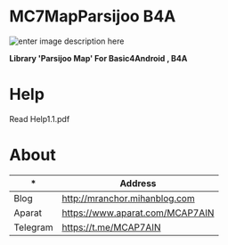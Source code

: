 # MC7MapParsijoo B4A
![enter image description here](http://file.mihanblog.com//public/user_data/user_files/734/2201915/MC7MapParsijoB4A.jpg)

**Library 'Parsijoo Map' For Basic4Android , B4A**

# Help
Read Help1.1.pdf



# About
|* | Address |
|--|--|
|Blog | http://mranchor.mihanblog.com |
|Aparat   | https://www.aparat.com/MCAP7AIN |
|Telegram | https://t.me/MCAP7AIN |
